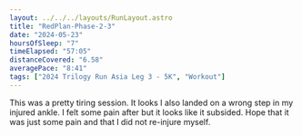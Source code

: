 ```yaml
---
layout: ../../../layouts/RunLayout.astro
title: "RedPlan-Phase-2-3"
date: "2024-05-23"
hoursOfSleep: "7"
timeElapsed: "57:05"
distanceCovered: "6.58"
averagePace: "8:41"
tags: ["2024 Trilogy Run Asia Leg 3 - 5K", "Workout"]
---
```


This was a pretty tiring session. It looks I also landed on a wrong step in my injured ankle. I felt some pain after but it looks like it subsided. Hope that it was just some pain and that I did not re-injure myself.
